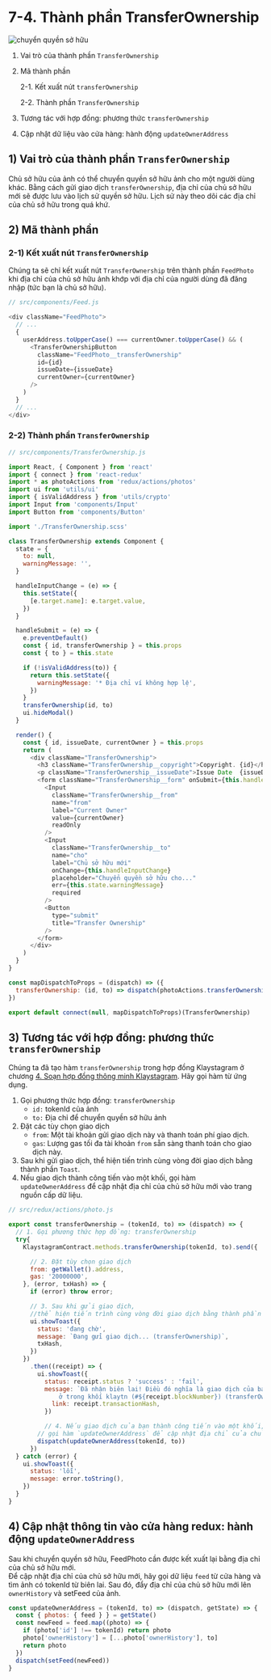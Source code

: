 # 7-4. Thành phần TransferOwnership

![chuyển quyền sở hữu](../../../../bapp/tutorials/klaystagram/images/klaystagram-transferownership.png)

1. Vai trò của thành phần `TransferOwnership`
2.  Mã thành phần

    2-1. Kết xuất nút `transferOwnership`

    2-2. Thành phần `TransferOwnership`
3. Tương tác với hợp đồng: phương thức `transferOwnership`
4. Cập nhật dữ liệu vào cửa hàng: hành động `updateOwnerAddress`

## 1) Vai trò của thành phần `TransferOwnership` <a href="#1-transferownership-component-s-role" id="1-transferownership-component-s-role"></a>

Chủ sở hữu của ảnh có thể chuyển quyền sở hữu ảnh cho một người dùng khác. Bằng cách gửi giao dịch `transferOwnership`, địa chỉ của chủ sở hữu mới sẽ được lưu vào lịch sử quyền sở hữu. Lịch sử này theo dõi các địa chỉ của chủ sở hữu trong quá khứ.

## 2) Mã thành phần <a href="#2-component-code" id="2-component-code"></a>

### 2-1) Kết xuất nút `TransferOwnership` <a href="#2-1-rendering-transferownership-button" id="2-1-rendering-transferownership-button"></a>

Chúng ta sẽ chỉ kết xuất nút `TransferOwnership` trên thành phần `FeedPhoto` khi địa chỉ của chủ sở hữu ảnh khớp với địa chỉ của người dùng đã đăng nhập (tức bạn là chủ sở hữu).

```javascript
// src/components/Feed.js

<div className="FeedPhoto">
  // ...
  {
    userAddress.toUpperCase() === currentOwner.toUpperCase() && (
      <TransferOwnershipButton
        className="FeedPhoto__transferOwnership"
        id={id}
        issueDate={issueDate}
        currentOwner={currentOwner}
      />
    )
  }
  // ...
</div>
```

### 2-2) Thành phần `TransferOwnership` <a href="#2-2-transferownership-component" id="2-2-transferownership-component"></a>

```javascript
// src/components/TransferOwnership.js

import React, { Component } from 'react'
import { connect } from 'react-redux'
import * as photoActions from 'redux/actions/photos'
import ui from 'utils/ui'
import { isValidAddress } from 'utils/crypto'
import Input from 'components/Input'
import Button from 'components/Button'

import './TransferOwnership.scss'

class TransferOwnership extends Component {
  state = {
    to: null,
    warningMessage: '',
  }

  handleInputChange = (e) => {
    this.setState({
      [e.target.name]: e.target.value,
    })
  }

  handleSubmit = (e) => {
    e.preventDefault()
    const { id, transferOwnership } = this.props
    const { to } = this.state

    if (!isValidAddress(to)) {
      return this.setState({
        warningMessage: '* Địa chỉ ví không hợp lệ',
      })
    }
    transferOwnership(id, to)
    ui.hideModal()
  }

  render() {
    const { id, issueDate, currentOwner } = this.props
    return (
      <div className="TransferOwnership">
        <h3 className="TransferOwnership__copyright">Copyright. {id}</h3>
        <p className="TransferOwnership__issueDate">Issue Date  {issueDate}</p>
        <form className="TransferOwnership__form" onSubmit={this.handleSubmit}>
          <Input
            className="TransferOwnership__from"
            name="from"
            label="Current Owner"
            value={currentOwner}
            readOnly
          />
          <Input
            className="TransferOwnership__to"
            name="cho"
            label="Chủ sở hữu mới"
            onChange={this.handleInputChange}
            placeholder="Chuyển quyền sở hữu cho..."
            err={this.state.warningMessage}
            required
          />
          <Button
            type="submit"
            title="Transfer Ownership"
          />
        </form>
      </div>
    )
  }
}

const mapDispatchToProps = (dispatch) => ({
  transferOwnership: (id, to) => dispatch(photoActions.transferOwnership(id, to)),
})

export default connect(null, mapDispatchToProps)(TransferOwnership)
```

## 3) Tương tác với hợp đồng: phương thức `transferOwnership` <a href="#3-interact-with-contract-transferownership-method" id="3-interact-with-contract-transferownership-method"></a>

Chúng ta đã tạo hàm `transferOwnership` trong hợp đồng Klaystagram ở chương [4. Soạn hợp đồng thông minh Klaystagram](../4.-write-klaystagram-smart-contract.md). Hãy gọi hàm từ ứng dụng.

1. Gọi phương thức hợp đồng: `transferOwnership`
   * `id:` tokenId của ảnh
   * `to:` Địa chỉ để chuyển quyền sở hữu ảnh
2. Đặt các tùy chọn giao dịch
   * `from`: Một tài khoản gửi giao dịch này và thanh toán phí giao dịch.
   * `gas`: Lượng gas tối đa tài khoản `from` sẵn sàng thanh toán cho giao dịch này.
3. Sau khi gửi giao dịch, thể hiện tiến trình cùng vòng đời giao dịch bằng thành phần `Toast`.
4. Nếu giao dịch thành công tiến vào một khối, gọi hàm `updateOwnerAddress` để cập nhật địa chỉ của chủ sở hữu mới vào trang nguồn cấp dữ liệu.

```javascript
// src/redux/actions/photo.js

export const transferOwnership = (tokenId, to) => (dispatch) => {
  // 1. Gọi phương thức hợp đồng: transferOwnership
  try{
    KlaystagramContract.methods.transferOwnership(tokenId, to).send({

      // 2. Đặt tùy chọn giao dịch
      from: getWallet().address,
      gas: '20000000',
    }, (error, txHash) => {
      if (error) throw error;

      // 3. Sau khi gửi giao dịch,
      //thể hiện tiến trình cùng vòng đời giao dịch bằng thành phần `Toast`.
      ui.showToast({
        status: 'đang chờ',
        message: `Đang gửi giao dịch... (transferOwnership)`,
        txHash,
      })
    })
      .then((receipt) => {
        ui.showToast({
          status: receipt.status ? 'success' : 'fail',
          message: `Đã nhận biên lai! Điều đó nghĩa là giao dịch của bạn
              ở trong khối klaytn (#${receipt.blockNumber}) (transferOwnership)`,
            link: receipt.transactionHash,
          })

          // 4. Nếu giao dịch của bạn thành công tiến vào một khối,
        // gọi hàm `updateOwnerAddress` để cập nhật địa chỉ của chủ sở hữu mới vào trang nguồn cấp dữ liệu.
        dispatch(updateOwnerAddress(tokenId, to))
      })
  } catch (error) {
    ui.showToast({
      status: 'lỗi',
      message: error.toString(),
    })
  }
}
```

## 4) Cập nhật thông tin vào cửa hàng redux: hành động `updateOwnerAddress` <a href="#4-update-information-in-redux-store-updateowneraddress-action" id="4-update-information-in-redux-store-updateowneraddress-action"></a>

Sau khi chuyển quyền sở hữu, FeedPhoto cần được kết xuất lại bằng địa chỉ của chủ sở hữu mới.\
Để cập nhật địa chỉ của chủ sở hữu mới, hãy gọi dữ liệu `feed` từ cửa hàng và tìm ảnh có tokenId từ biên lai. Sau đó, đẩy địa chỉ của chủ sở hữu mới lên `ownerHistory` và setFeed của ảnh.

```javascript
const updateOwnerAddress = (tokenId, to) => (dispatch, getState) => {
  const { photos: { feed } } = getState()
  const newFeed = feed.map((photo) => {
    if (photo['id'] !== tokenId) return photo
    photo['ownerHistory'] = [...photo['ownerHistory'], to]
    return photo
  })
  dispatch(setFeed(newFeed))
}
```
